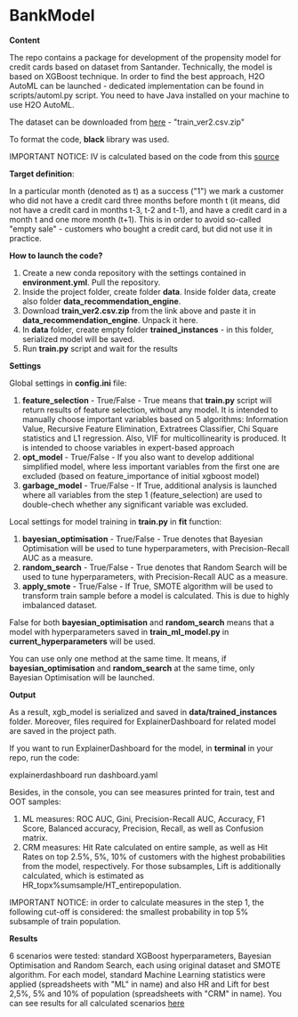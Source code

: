 # BankModel

**Content**

The repo contains a package for development of the propensity model for credit cards based on dataset from Santander. Technically, the model is based on XGBoost technique. 
In order to find the best approach, H2O AutoML can be launched - dedicated implementation can be found in scripts/automl.py script. You need to have Java installed on your machine to use H2O AutoML. 

The dataset can be downloaded from [here](https://www.kaggle.com/competitions/santander-product-recommendation/data) - "train_ver2.csv.zip"

To format the code, **black** library was used.

IMPORTANT NOTICE: IV is calculated based on the code from this [source](https://github.com/Sundar0989/Variable-Selection-Using-Python/blob/master/Variable%20Selection%20using%20Python%20-%20Vote%20based%20approach.ipynb)

**Target definition**:

In a particular month (denoted as t) as a success ("1") we mark a customer who did not have a credit card three months before month t (it means, did not have a credit card in months t-3, t-2 and t-1), and have a credit card in a month t and one more month (t+1).
This is in order to avoid so-called "empty sale" - customers who bought a credit card, but did not use it in practice.

**How to launch the code?**

1. Create a new conda repository with the settings contained in **environment.yml**. Pull the repository.
2. Inside the project folder, create folder **data**. Inside folder data, create also folder **data_recommendation_engine**.
3. Download **train_ver2.csv.zip** from the link above and paste it in **data_recommendation_engine**. Unpack it here.
4. In **data** folder, create empty folder **trained_instances** - in this folder, serialized model will be saved.
5. Run **train.py** script and wait for the results

**Settings**

Global settings in **config.ini** file:

1. **feature_selection** - True/False - True means that **train.py** script will return results of feature selection, without any model. It is intended to manually choose important variables based on 5 algorithms: Information Value, Recursive Feature Elimination, Extratrees Classifier, Chi Square statistics and L1 regression. Also, VIF for multicollinearity is produced. It is intended to choose variables in expert-based approach
2. **opt_model** - True/False - If you also want to develop additional simplified model, where less important variables from the first one are excluded (based on feature_importance of initial xgboost model)
3. **garbage_model** - True/False - If True, additional analysis is launched where all variables from the step 1  (feature_selection) are used to double-chech whether any significant variable was excluded.

Local settings for model training in **train.py** in **fit** function:
1. **bayesian_optimisation** - True/False - True denotes that Bayesian Optimisation will be used to tune hyperparameters, with Precision-Recall AUC as a measure.
2. **random_search** - True/False - True denotes that Random Search will be used to tune hyperparameters, with Precision-Recall AUC as a measure.
3. **apply_smote** - True/False - If True, SMOTE algorithm will be used to transform train sample before a model is calculated. This is due to highly imbalanced dataset.

False for both **bayesian_optimisation** and **random_search** means that a model with hyperparameters saved in **train_ml_model.py** in **current_hyperparameters** will be used.

You can use only one method at the same time. It means, if **bayesian_optimisation** and **random_search** at the same time, only Bayesian Optimisation will be launched.

**Output**

As a result, xgb_model is serialized and saved in **data/trained_instances** folder. Moreover, files required for ExplainerDashboard for related model are saved in the project path.

If you want to run ExplainerDashboard for the model, in **terminal** in your repo, run the code:

explainerdashboard run dashboard.yaml

Besides, in the console, you can see measures printed for train, test and OOT samples:

1. ML measures: ROC AUC, Gini, Precision-Recall AUC, Accuracy, F1 Score, Balanced accuracy, Precision, Recall, as well as Confusion matrix.
2. CRM measures: Hit Rate calculated on entire sample, as well as Hit Rates on top 2.5%, 5%, 10% of customers with the highest probabilities from the model, respectively. For those subsamples, Lift is additionally calculated, which is estimated as HR_topx%sumsample/HT_entirepopulation. 

IMPORTANT NOTICE: in order to calculate measures in the step 1, the following cut-off is considered: the smallest probability in top 5% subsample of train population.

**Results**

6 scenarios were tested: standard XGBoost hyperparameters, Bayesian Optimisation and Random Search, each using original dataset and SMOTE algorithm.
For each model, standard Machine Learning statistics were applied (spreadsheets with "ML" in name) and also HR and Lift for best 2,5%, 5% and 10% of population (spreadsheets with "CRM" in name).
You can see results for all calculated scenarios [here](https://docs.google.com/spreadsheets/d/1mWv4SeHmQYu-34xHAfVArVmW9or6PoNE/edit?usp=sharing&ouid=100478302082861511986&rtpof=true&sd=true)
